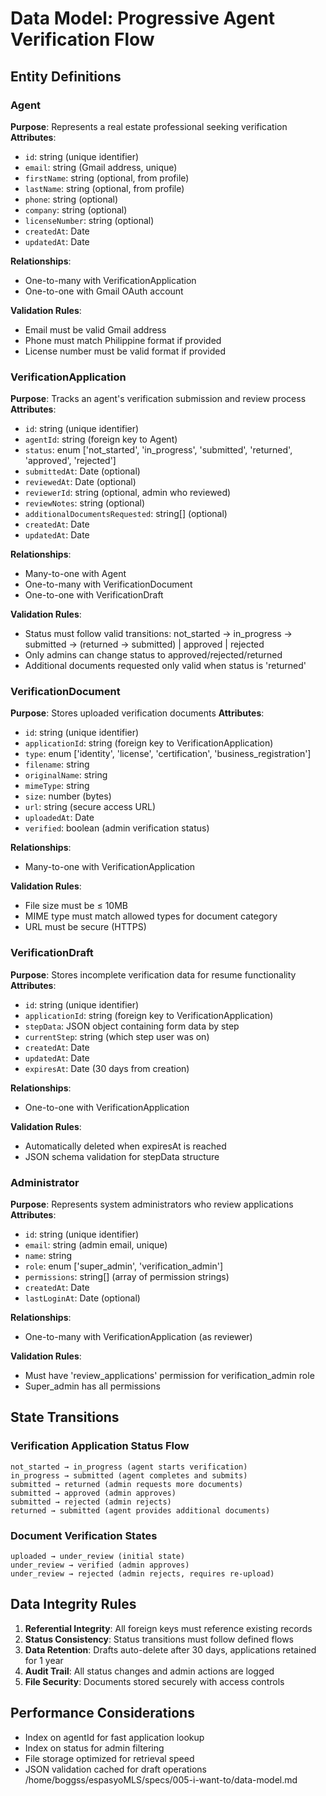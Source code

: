 # Data Model: Progressive Agent Verification Flow

## Entity Definitions

### Agent
**Purpose**: Represents a real estate professional seeking verification
**Attributes**:
- `id`: string (unique identifier)
- `email`: string (Gmail address, unique)
- `firstName`: string (optional, from profile)
- `lastName`: string (optional, from profile)
- `phone`: string (optional)
- `company`: string (optional)
- `licenseNumber`: string (optional)
- `createdAt`: Date
- `updatedAt`: Date

**Relationships**:
- One-to-many with VerificationApplication
- One-to-one with Gmail OAuth account

**Validation Rules**:
- Email must be valid Gmail address
- Phone must match Philippine format if provided
- License number must be valid format if provided

### VerificationApplication
**Purpose**: Tracks an agent's verification submission and review process
**Attributes**:
- `id`: string (unique identifier)
- `agentId`: string (foreign key to Agent)
- `status`: enum ['not_started', 'in_progress', 'submitted', 'returned', 'approved', 'rejected']
- `submittedAt`: Date (optional)
- `reviewedAt`: Date (optional)
- `reviewerId`: string (optional, admin who reviewed)
- `reviewNotes`: string (optional)
- `additionalDocumentsRequested`: string[] (optional)
- `createdAt`: Date
- `updatedAt`: Date

**Relationships**:
- Many-to-one with Agent
- One-to-many with VerificationDocument
- One-to-one with VerificationDraft

**Validation Rules**:
- Status must follow valid transitions: not_started → in_progress → submitted → (returned → submitted) | approved | rejected
- Only admins can change status to approved/rejected/returned
- Additional documents requested only valid when status is 'returned'

### VerificationDocument
**Purpose**: Stores uploaded verification documents
**Attributes**:
- `id`: string (unique identifier)
- `applicationId`: string (foreign key to VerificationApplication)
- `type`: enum ['identity', 'license', 'certification', 'business_registration']
- `filename`: string
- `originalName`: string
- `mimeType`: string
- `size`: number (bytes)
- `url`: string (secure access URL)
- `uploadedAt`: Date
- `verified`: boolean (admin verification status)

**Relationships**:
- Many-to-one with VerificationApplication

**Validation Rules**:
- File size must be ≤ 10MB
- MIME type must match allowed types for document category
- URL must be secure (HTTPS)

### VerificationDraft
**Purpose**: Stores incomplete verification data for resume functionality
**Attributes**:
- `id`: string (unique identifier)
- `applicationId`: string (foreign key to VerificationApplication)
- `stepData`: JSON object containing form data by step
- `currentStep`: string (which step user was on)
- `createdAt`: Date
- `updatedAt`: Date
- `expiresAt`: Date (30 days from creation)

**Relationships**:
- One-to-one with VerificationApplication

**Validation Rules**:
- Automatically deleted when expiresAt is reached
- JSON schema validation for stepData structure

### Administrator
**Purpose**: Represents system administrators who review applications
**Attributes**:
- `id`: string (unique identifier)
- `email`: string (admin email, unique)
- `name`: string
- `role`: enum ['super_admin', 'verification_admin']
- `permissions`: string[] (array of permission strings)
- `createdAt`: Date
- `lastLoginAt`: Date (optional)

**Relationships**:
- One-to-many with VerificationApplication (as reviewer)

**Validation Rules**:
- Must have 'review_applications' permission for verification_admin role
- Super_admin has all permissions

## State Transitions

### Verification Application Status Flow
```
not_started → in_progress (agent starts verification)
in_progress → submitted (agent completes and submits)
submitted → returned (admin requests more documents)
submitted → approved (admin approves)
submitted → rejected (admin rejects)
returned → submitted (agent provides additional documents)
```

### Document Verification States
```
uploaded → under_review (initial state)
under_review → verified (admin approves)
under_review → rejected (admin rejects, requires re-upload)
```

## Data Integrity Rules

1. **Referential Integrity**: All foreign keys must reference existing records
2. **Status Consistency**: Status transitions must follow defined flows
3. **Data Retention**: Drafts auto-delete after 30 days, applications retained for 1 year
4. **Audit Trail**: All status changes and admin actions are logged
5. **File Security**: Documents stored securely with access controls

## Performance Considerations

- Index on agentId for fast application lookup
- Index on status for admin filtering
- File storage optimized for retrieval speed
- JSON validation cached for draft operations</content>
<parameter name="filePath">/home/boggss/espasyoMLS/specs/005-i-want-to/data-model.md